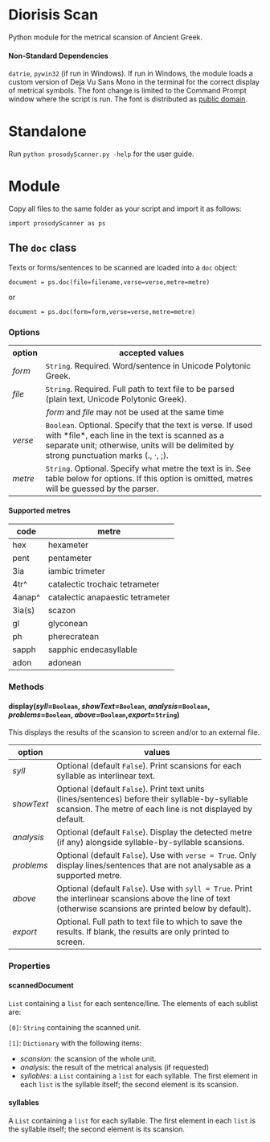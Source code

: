 # Diorisis Scan
Python module for the metrical scansion of Ancient Greek.

#### Non-Standard Dependencies
`datrie`, `pywin32` (if run in Windows).
If run in Windows, the module loads a custom version of Deja Vu Sans Mono in the terminal for the correct display of metrical symbols. The font change is limited to the Command Prompt window where the script is run. The font is distributed as [public domain](https://dejavu-fonts.github.io/License.html).

# Standalone

Run `python prosodyScanner.py -help` for the user guide.
# Module
Copy all files to the same folder as your script and import it as follows:

`import prosodyScanner as ps`

## The `doc` class

Texts or forms/sentences to be scanned are loaded into a `doc` object:

`document = ps.doc(file=filename,verse=verse,metre=metre)`

or 

`document = ps.doc(form=form,verse=verse,metre=metre)`

### Options
<table>
  <tr>
    <th>option</th>
    <th>accepted values</th>
  </tr>
  <tr>
    <td><em>form</em></td>
    <td><code>String</code>. Required. Word/sentence in Unicode Polytonic Greek.</td>
  </tr>
  <tr>
    <td><em>file</em></td>
    <td><code>String</code>. Required. Full path to text file to be parsed (plain text, Unicode Polytonic Greek).</td>
  </tr>
  <tr>
    <td colspan=2 align="center"><em>form</em> and <em>file</em> may not be used at the same time </td>
  </tr>
  <tr>
    <td><em>verse</em></td>
    <td><code>Boolean</code>. Optional. Specify that the text is verse. If used with *file*, each line in the text is scanned as a separate unit; otherwise, units will be delimited by strong punctuation marks (., ·, ;). </td>
  </tr>
  <tr>
    <td><em>metre</em></td>
    <td><code>String</code>. Optional. Specify what metre the text is in. See table below for options. If this option is omitted, metres will be guessed by the parser.</td>
  </td>
  </table>

#### Supported metres
|  code | metre |
| --- | --- |
| hex | hexameter |
|pent | pentameter |
|3ia | iambic trimeter |
|4tr^ |catalectic trochaic tetrameter |
|4anap^ | catalectic anapaestic tetrameter |
| 3ia(s) | scazon |
| gl | glyconean |
| ph | pherecratean |
| sapph | sapphic endecasyllable |
|adon | adonean |


### Methods
#### display(_syll_=`Boolean`, _showText_=`Boolean`, _analysis_=`Boolean`, _problems_=`Boolean`, _above_=`Boolean`,_export_=`String`)
This displays the results of the scansion to screen and/or to an external file.

| option | values |
| ----------- | ----------- |  
|*syll* | Optional (default `False`). Print scansions for each syllable as interlinear text. |
|*showText*|Optional (default `False`). Print text units (lines/sentences) before their syllable-by-syllable scansion. The metre of each line is not displayed by default.|
|*analysis*|Optional (default `False`). Display the detected metre (if any) alongside syllable-by-syllable scansions.|
|*problems*|Optional (default `False`). Use with `verse = True`. Only display lines/sentences that are not analysable as a supported metre.|
|*above*|Optional (default `False`). Use with `syll = True`. Print the interlinear scansions above the line of text (otherwise scansions are printed below by default).|
|*export*|Optional. Full path to text file to which to save the results. If blank, the results are only printed to screen.|

### Properties
#### scannedDocument
`List` containing a `list` for each sentence/line. The elements of each sublist are:

`[0]`: `String` containing the scanned unit.

`[1]`: `Dictionary` with the following items:
- _scansion_: the scansion of the whole unit.
- _analysis_: the result of the metrical analysis (if requested)
- _syllables_: a `List` containing a `list` for each syllable. The first element in each `list` is the syllable itself; the second element is its scansion.

#### syllables
A `List` containing a `list` for each syllable. The first element in each `list` is the syllable itself; the second element is its scansion.
